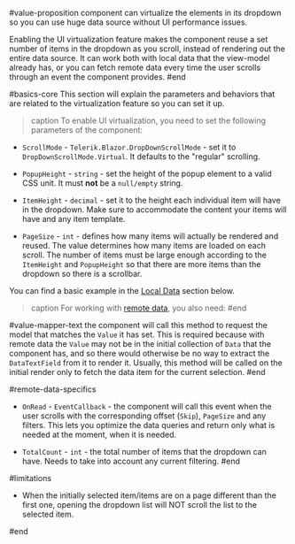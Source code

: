 #value-proposition
component can virtualize the elements in its dropdown so you can use huge data source without UI performance issues.

Enabling the UI virtualization feature makes the component reuse a set number of items in the dropdown as you scroll, instead of rendering out the entire data source. It can work both with local data that the view-model already has, or you can fetch remote data every time the user scrolls through an event the component provides.
#end



#basics-core
This section will explain the parameters and behaviors that are related to the virtualization feature so you can set it up.

>caption To enable UI virtualization, you need to set the following parameters of the component:

* `ScrollMode` - `Telerik.Blazor.DropDownScrollMode` - set it to `DropDownScrollMode.Virtual`. It defaults to the "regular" scrolling.

* `PopupHeight` - `string` - set the height of the popup element to a valid CSS unit. It must **not** be a `null/empty` string.

* `ItemHeight` - `decimal` - set it to the height each individual item will have in the dropdown. Make sure to accommodate the content your items will have and any item template.

* `PageSize` - `int` - defines how many items will actually be rendered and reused. The value determines how many items are loaded on each scroll. The number of items must be large enough according to the `ItemHeight` and `PopupHeight` so that there are more items than the dropdown so there is a scrollbar.

You can find a basic example in the [Local Data](#local-data-example) section below.

>caption For working with [remote data](#remote-data-example), you also need:
#end



#value-mapper-text
the component will call this method to request the model that matches the `Value` it has set. This is required because with remote data the `Value` may not be in the initial collection of `Data` that the component has, and so there would otherwise be no way to extract the `DataTextField` from it to render it. Usually, this method will be called on the initial render only to fetch the data item for the current selection.
#end



#remote-data-specifics
* `OnRead` - `EventCallback` - the component will call this event when the user scrolls with the corresponding offset (`Skip`), `PageSize` and any filters. This lets you optimize the data queries and return only what is needed at the moment, when it is needed.

* `TotalCount` - `int` - the total number of items that the dropdown can have. Needs to take into account any current filtering.
#end



#limitations

* When the initially selected item/items are on a page different than the first one, opening the dropdown list will NOT scroll the list to the selected item.

#end